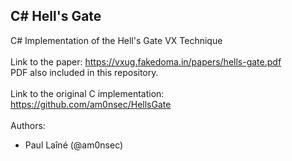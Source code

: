 ## C# Hell's Gate ##
C# Implementation of the Hell's Gate VX Technique 
<br />
<br />
Link to the paper: https://vxug.fakedoma.in/papers/hells-gate.pdf
<br /> PDF also included in this repository.
<br />
<br />
Link to the original C implementation: https://github.com/am0nsec/HellsGate
<br />
<br />
Authors:
* Paul Laîné (@am0nsec)
